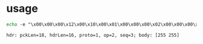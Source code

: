 # usage

```cmd
echo -e "\x00\x00\x00\x12\x00\x10\x00\x01\x00\x00\x00\x02\x00\x00\x00\x03\xff\xff" | nc 127.0.0.1 8080
```

```txt
hdr: pckLen=18, hdrLen=16, proto=1, op=2, seq=3; body: [255 255]
```